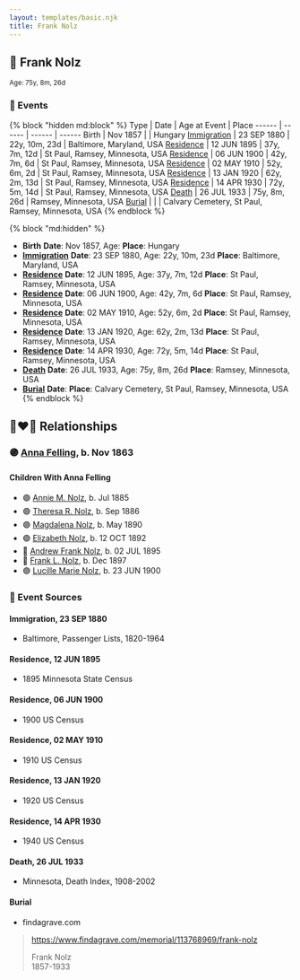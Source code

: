 ```yaml
---
layout: templates/basic.njk
title: Frank Nolz
---
```

## 🔵 Frank Nolz
<small>Age: 75y, 8m, 26d</small>


### 📆 Events

{% block "hidden md:block" %}
Type | Date | Age at Event | Place
------ | ------ | ------ | ------
Birth | Nov 1857 |  | Hungary
[Immigration](#event-event-0) | 23 SEP 1880 | 22y, 10m, 23d | Baltimore, Maryland, USA
[Residence](#event-event-1) | 12 JUN 1895 | 37y, 7m, 12d | St Paul, Ramsey, Minnesota, USA
[Residence](#event-event-2) | 06 JUN 1900 | 42y, 7m, 6d | St Paul, Ramsey, Minnesota, USA
[Residence](#event-event-3) | 02 MAY 1910 | 52y, 6m, 2d | St Paul, Ramsey, Minnesota, USA
[Residence](#event-event-4) | 13 JAN 1920 | 62y, 2m, 13d | St Paul, Ramsey, Minnesota, USA
[Residence](#event-event-5) | 14 APR 1930 | 72y, 5m, 14d | St Paul, Ramsey, Minnesota, USA
[Death](#event-event-9) | 26 JUL 1933 | 75y, 8m, 26d | Ramsey, Minnesota, USA
[Burial](#event-event-10) |  |  | Calvary Cemetery, St Paul, Ramsey, Minnesota, USA
{% endblock %}

{% block "md:hidden" %}
- **Birth**
**Date**: Nov 1857, Age:
**Place**: Hungary
- **[Immigration](#event-event-0)**
**Date**: 23 SEP 1880, Age: 22y, 10m, 23d
**Place**: Baltimore, Maryland, USA
- **[Residence](#event-event-1)**
**Date**: 12 JUN 1895, Age: 37y, 7m, 12d
**Place**: St Paul, Ramsey, Minnesota, USA
- **[Residence](#event-event-2)**
**Date**: 06 JUN 1900, Age: 42y, 7m, 6d
**Place**: St Paul, Ramsey, Minnesota, USA
- **[Residence](#event-event-3)**
**Date**: 02 MAY 1910, Age: 52y, 6m, 2d
**Place**: St Paul, Ramsey, Minnesota, USA
- **[Residence](#event-event-4)**
**Date**: 13 JAN 1920, Age: 62y, 2m, 13d
**Place**: St Paul, Ramsey, Minnesota, USA
- **[Residence](#event-event-5)**
**Date**: 14 APR 1930, Age: 72y, 5m, 14d
**Place**: St Paul, Ramsey, Minnesota, USA
- **[Death](#event-event-9)**
**Date**: 26 JUL 1933, Age: 75y, 8m, 26d
**Place**: Ramsey, Minnesota, USA
- **[Burial](#event-event-10)**
**Date**:
**Place**: Calvary Cemetery, St Paul, Ramsey, Minnesota, USA
{% endblock %}

## 👩‍❤️‍👨 Relationships

### 🟣 [Anna Felling](/people/1/1735561), b. Nov 1863

#### Children With Anna Felling
* 🟣 [Annie M. Nolz](/people/9/95147455), b. Jul 1885
* 🟣 [Theresa R. Nolz](/people/5/50924540), b. Sep 1886
* 🟣 [Magdalena Nolz](/people/7/73853224), b. May 1890
* 🟣 [Elizabeth Nolz](/people/3/37387446), b. 12 OCT 1892
* 🔵 [Andrew Frank Nolz](/people/2/26908800), b. 02 JUL 1895
* 🔵 [Frank L. Nolz](/people/9/95132139), b. Dec 1897
* 🟣 [Lucille Marie Nolz](/people/5/51370797), b. 23 JUN 1900
### 📰 Event Sources

#### <a id="event-event-0"></a> Immigration, 23 SEP 1880
* Baltimore, Passenger Lists, 1820-1964

#### <a id="event-event-1"></a> Residence, 12 JUN 1895
* 1895 Minnesota State Census

#### <a id="event-event-2"></a> Residence, 06 JUN 1900
* 1900 US Census

#### <a id="event-event-3"></a> Residence, 02 MAY 1910
* 1910 US Census

#### <a id="event-event-4"></a> Residence, 13 JAN 1920
* 1920 US Census

#### <a id="event-event-5"></a> Residence, 14 APR 1930
* 1940 US Census

#### <a id="event-event-9"></a> Death, 26 JUL 1933
* Minnesota, Death Index, 1908-2002

#### <a id="event-event-10"></a> Burial
* findagrave.com
>   
  > https://www.findagrave.com/memorial/113768969/frank-nolz  
  >   
  > Frank Nolz  
  > 1857-1933
